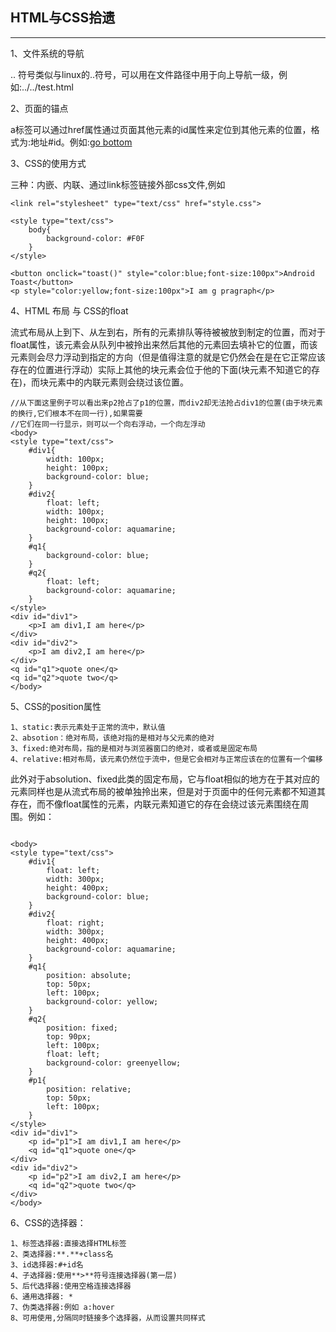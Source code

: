 ## HTML与CSS拾遗
---

1、文件系统的导航

.. 符号类似与linux的..符号，可以用在文件路径中用于向上导航一级，例如:../../test.html

2、页面的锚点

a标签可以通过href属性通过页面其他元素的id属性来定位到其他元素的位置，格式为:地址#id。例如:<a href="index.html#bottom">go bottom</a>

3、CSS的使用方式

三种：内嵌、内联、通过link标签链接外部css文件,例如

```
<link rel="stylesheet" type="text/css" href="style.css">

<style type="text/css">
	body{
		background-color: #F0F
	}
</style>

<button onclick="toast()" style="color:blue;font-size:100px">Android Toast</button>
<p style="color:yellow;font-size:100px">I am g pragraph</p>

```
4、HTML 布局 与 CSS的float

流式布局从上到下、从左到右，所有的元素排队等待被被放到制定的位置，而对于float属性，该元素会从队列中被拎出来然后其他的元素回去填补它的位置，而该元素则会尽力浮动到指定的方向（但是值得注意的就是它仍然会在是在它正常应该存在的位置进行浮动）实际上其他的块元素会位于他的下面(块元素不知道它的存在)，而块元素中的内联元素则会绕过该位置。

```
//从下面这里例子可以看出来p2抢占了p1的位置，而div2却无法抢占div1的位置(由于块元素的换行,它们根本不在同一行),如果需要
//它们在同一行显示，则可以一个向右浮动，一个向左浮动
<body>
<style type="text/css">
    #div1{
        width: 100px;
        height: 100px;
        background-color: blue;
    }
    #div2{
        float: left;
        width: 100px;
        height: 100px;
        background-color: aquamarine;
    }
    #q1{
        background-color: blue;
    }
    #q2{
        float: left;
        background-color: aquamarine;
    }
</style>
<div id="div1">
    <p>I am div1,I am here</p>
</div>
<div id="div2">
    <p>I am div2,I am here</p>
</div>
<q id="q1">quote one</q>
<q id="q2">quote two</q>
</body>

```

5、CSS的position属性
	
	1、static:表示元素处于正常的流中，默认值
	2、absotion：绝对布局，该绝对指的是相对与父元素的绝对
	3、fixed:绝对布局，指的是相对与浏览器窗口的绝对，或者或是固定布局
	4、relative:相对布局，该元素仍然位于流中，但是它会相对与正常应该在的位置有一个偏移

此外对于absolution、fixed此类的固定布局，它与float相似的地方在于其对应的元素同样也是从流式布局的被单独拎出来，但是对于页面中的任何元素都不知道其存在，而不像float属性的元素，内联元素知道它的存在会绕过该元素围绕在周围。例如：

```

<body>
<style type="text/css">
    #div1{
        float: left;
        width: 300px;
        height: 400px;
        background-color: blue;
    }
    #div2{
        float: right;
        width: 300px;
        height: 400px;
        background-color: aquamarine;
    }
    #q1{
        position: absolute;
        top: 50px;
        left: 100px;
        background-color: yellow;
    }
    #q2{
        position: fixed;
        top: 90px;
        left: 100px;
        float: left;
        background-color: greenyellow;
    }
    #p1{
        position: relative;
        top: 50px;
        left: 100px;
    }
</style>
<div id="div1">
    <p id="p1">I am div1,I am here</p>
    <q id="q1">quote one</q>
</div>
<div id="div2">
    <p id="p2">I am div2,I am here</p>
    <q id="q2">quote two</q>
</div>
</body>

```

6、CSS的选择器：

	1、标签选择器:直接选择HTML标签
	2、类选择器:**.**+class名
	3、id选择器:#+id名
	4、子选择器:使用**>**符号连接选择器(第一层)
	5、后代选择器:使用空格连接选择器
	6、通用选择器: * 
	7、伪类选择器:例如 a:hover
	8、可用使用,分隔同时链接多个选择器，从而设置共同样式